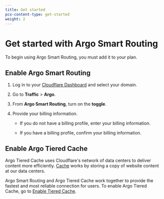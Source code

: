 ```yaml
---
title: Get started
pcx-content-type: get-started
weight: 2
---
```


# Get started with Argo Smart Routing

To begin using Argo Smart Routing, you must add it to your plan.

## Enable Argo Smart Routing

1. Log in to your [Cloudflare Dashboard](https://dash.cloudflare.com/) and select your domain.

1. Go to **Traffic** > **Argo**.

1. From **Argo Smart Routing**, turn on the **toggle**.

1. Provide your billing information.

    * If you do not have a billing profile, enter your billing information.

    * If you have a billing profile, confirm your billing information.

## Enable Argo Tiered Cache

Argo Tiered Cache uses Cloudflare's network of data centers to deliver content more efficiently. [Cache](/cache) works by storing a copy of website content at our data centers. 

Argo Smart Routing and Argo Tiered Cache work together to provide the fastest and most reliable connection for users. To enable Argo Tiered Cache, go to [Enable Tiered Cache](/cache/how-to/enable-tiered-cache).
